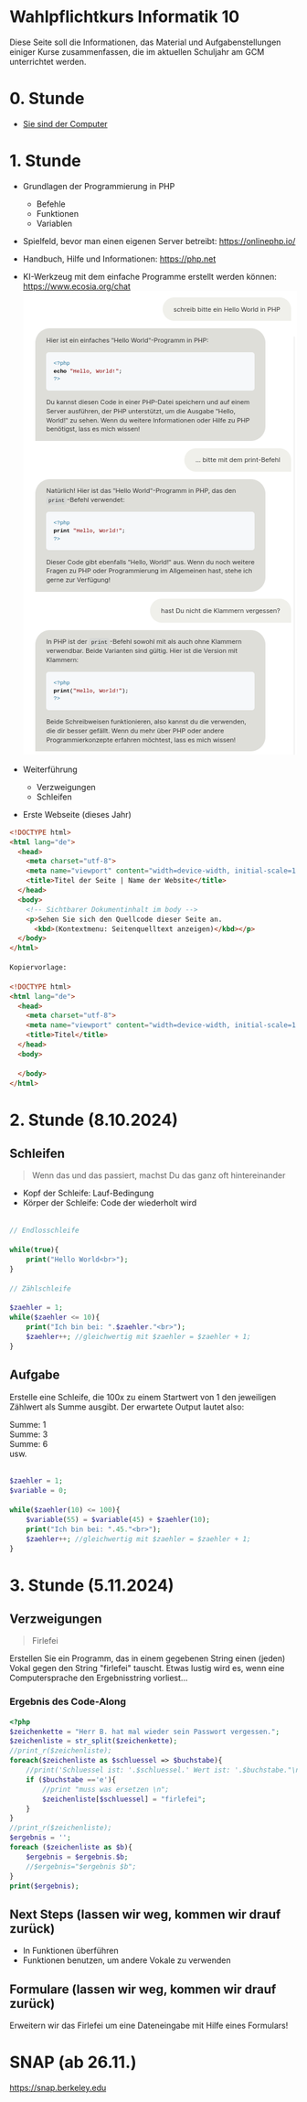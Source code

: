 Wahlpflichtkurs Informatik 10
=========================

Diese Seite soll die Informationen, das Material und Aufgabenstellungen einiger Kurse zusammenfassen, die im aktuellen Schuljahr am GCM unterrichtet werden.

# 0. Stunde

* [Sie sind der Computer](https://compute-it.toxicode.fr/)

# 1. Stunde

* Grundlagen der Programmierung in PHP
    * Befehle
    * Funktionen
    * Variablen
* Spielfeld, bevor man einen eigenen Server betreibt: https://onlinephp.io/
* Handbuch, Hilfe und Informationen: https://php.net
* KI-Werkzeug mit dem einfache Programme erstellt werden können: https://www.ecosia.org/chat
![Beispiel für die Benutzung von KI beim Coden](KI-HelloWorld.png)

* Weiterführung
    * Verzweigungen
    * Schleifen
* Erste Webseite (dieses Jahr)

~~~html
<!DOCTYPE html>
<html lang="de">
  <head>
    <meta charset="utf-8">
    <meta name="viewport" content="width=device-width, initial-scale=1.0">
    <title>Titel der Seite | Name der Website</title>
  </head>
  <body>
    <!-- Sichtbarer Dokumentinhalt im body -->
    <p>Sehen Sie sich den Quellcode dieser Seite an.
      <kbd>(Kontextmenu: Seitenquelltext anzeigen)</kbd></p>
  </body>
</html>

Kopiervorlage:

<!DOCTYPE html>
<html lang="de">
  <head>
    <meta charset="utf-8">
    <meta name="viewport" content="width=device-width, initial-scale=1.0">
    <title>Titel</title>
  </head>
  <body>

  </body>
</html>
~~~

# 2. Stunde (8.10.2024)

## Schleifen

> Wenn das und das passiert, machst Du das ganz oft hintereinander

- Kopf der Schleife: Lauf-Bedingung
- Körper der Schleife: Code der wiederholt wird

~~~php

// Endlosschleife

while(true){
    print("Hello World<br>");
}

// Zählschleife

$zaehler = 1;
while($zaehler <= 10){
    print("Ich bin bei: ".$zaehler."<br>");
    $zaehler++; //gleichwertig mit $zaehler = $zaehler + 1;
}
~~~

## Aufgabe

Erstelle eine Schleife, die 100x zu einem Startwert von 1 den jeweiligen Zählwert als Summe ausgibt. Der erwartete Output lautet also:

Summe: 1<br>
Summe: 3<br>
Summe: 6<br>
usw.


~~~php

$zaehler = 1;
$variable = 0;

while($zaehler(10) <= 100){
    $variable(55) = $variable(45) + $zaehler(10);
    print("Ich bin bei: ".45."<br>");
    $zaehler++; //gleichwertig mit $zaehler = $zaehler + 1;
}

~~~

# 3. Stunde (5.11.2024)

## Verzweigungen

> Firlefei

Erstellen Sie ein Programm, das in einem gegebenen String einen (jeden) Vokal gegen den String "firlefei" tauscht. Etwas lustig wird es, wenn eine Computersprache den Ergebnisstring vorliest...

### Ergebnis des Code-Along

~~~php
<?php
$zeichenkette = "Herr B. hat mal wieder sein Passwort vergessen.";
$zeichenliste = str_split($zeichenkette);
//print_r($zeichenliste);
foreach($zeichenliste as $schluessel => $buchstabe){
	//print('Schluessel ist: '.$schluessel.' Wert ist: '.$buchstabe."\n");
	if ($buchstabe =='e'){
		//print "muss was ersetzen \n";
		$zeichenliste[$schluessel] = "firlefei";
	}
}
//print_r($zeichenliste);
$ergebnis = '';
foreach ($zeichenliste as $b){
	$ergebnis = $ergebnis.$b;
	//$ergebnis="$ergebnis $b";
}
print($ergebnis);
~~~

## Next Steps (lassen wir weg, kommen wir drauf zurück)

- In Funktionen überführen
- Funktionen benutzen, um andere Vokale zu verwenden

## Formulare (lassen wir weg, kommen wir drauf zurück)

Erweitern wir das Firlefei um eine Dateneingabe mit Hilfe eines Formulars!

# SNAP (ab 26.11.)

https://snap.berkeley.edu
